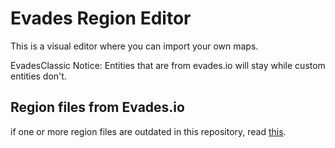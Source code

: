 # Evades Region Editor
This is a visual editor where you can import your own maps.

EvadesClassic Notice: Entities that are from evades.io will stay while custom entities don't.

## Region files from Evades.io
if one or more region files are outdated in this repository, read [this](https://github.com/sonic3XE/evades-region-editor/discussions/3).